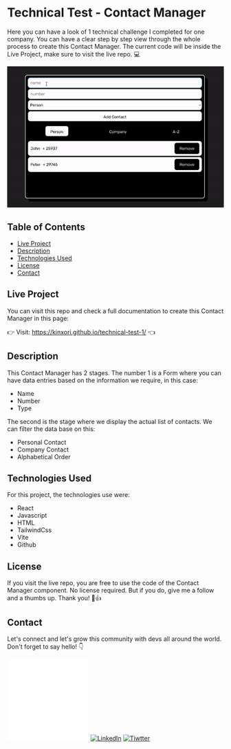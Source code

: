 # Technical Test - Contact Manager

Here you can have a look of 1 technical challenge I completed for one company. You can have a
clear step by step view through the whole process to create this Contact Manager. 
The current code will be inside the Live Project, make sure to visit the live repo. 💻

![Video of the Contact Manager in use](/readme-files/contact-manager-use.gif)

## Table of Contents

- [Live Project](#live-project)
- [Description](#description)
- [Technologies Used](#technologies-used)
- [License](#license)
- [Contact](#contact)

## Live Project

You can visit this repo and check a full documentation to create this Contact Manager in this page:

👉 Visit: https://kinxori.github.io/technical-test-1/ 👈

## Description

This Contact Manager has 2 stages. The number 1 is a Form where you can have data entries based on the information we require, in this case:

- Name
- Number 
- Type

The second is the stage where we display the actual list of contacts. We can filter the data base on this:

- Personal Contact
- Company Contact
- Alphabetical Order

## Technologies Used

For this project, the technologies use were:

- React
- Javascript
- HTML
- TailwindCss
- Vite
- Github

## License

If you visit the live repo, you are free to use the code of the Contact Manager component. No license required. But if you do, give me a follow and a thumbs up. Thank you! 🥳👍 

## Contact

Let's connect and let's grow this community with devs all around the world. Don't forget to say hello! 👇

[![GitHub Page](/readme-files/github-white-logo.png)](https://github.com/kinxori/)
[![LinkedIn](https://toppng.com/public/uploads/thumbnail/linkedin-color-icon-linkedin-logo-round-11562920732wikdvo5nes.png)](https://linkedin.com/in/quinchori)
[![Tiwtter](https://toppng.com/public/uploads/thumbnail/circle-twitter-logo-png-11536001225lw5rbel15n.png)](https://twitter.com/kinxori)
